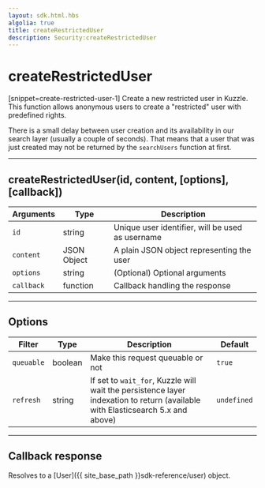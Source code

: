 ```yaml
---
layout: sdk.html.hbs
algolia: true
title: createRestrictedUser
description: Security:createRestrictedUser
---
```

  

# createRestrictedUser

[snippet=create-restricted-user-1]
Create a new restricted user in Kuzzle.  
This function allows anonymous users to create a "restricted" user with predefined rights.

<aside class="notice">
There is a small delay between user creation and its availability in our search layer (usually a couple of seconds).
That means that a user that was just created may not be returned by the <code>searchUsers</code> function at first.
</aside>

---

## createRestrictedUser(id, content, [options], [callback])

| Arguments | Type | Description |
|---------------|---------|----------------------------------------|
| ``id`` | string | Unique user identifier, will be used as username |
| ``content`` | JSON Object | A plain JSON object representing the user |
| ``options`` | string | (Optional) Optional arguments |
| ``callback`` | function | Callback handling the response |

---

## Options

| Filter | Type | Description | Default |
|---------------|---------|----------------------------------------|---------|
| ``queuable`` | boolean | Make this request queuable or not  | ``true`` |
| ``refresh`` | string | If set to ``wait_for``, Kuzzle will wait the persistence layer indexation to return (available with Elasticsearch 5.x and above) | ``undefined`` |

---

## Callback response

Resolves to a [User]({{ site_base_path }}sdk-reference/user) object.
